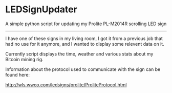 LEDSignUpdater
==============

A simple python script for updating my Prolite PL-M2014R scrolling LED sign

___________________________________________________________________________

I have one of these signs in my living room, I got it from a previous job that had no use for it anymore, and I wanted to display some relevent data on it.

Currently script displays the time, weather and various stats about my Bitcoin mining rig.

Information about the protocol used to communicate with the sign can be found here:

http://wls.wwco.com/ledsigns/prolite/ProliteProtocol.html
